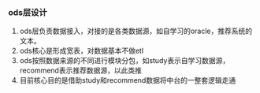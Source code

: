 ### ods层设计
1. ods层负责数据接入，对接的是各类数据源，如自学习的oracle，推荐系统的文本。
2. ods核心是形成宽表，对数据基本不做etl
3. ods按照数据来源的不同进行模块分包，如study表示自学习数据源，recommend表示推荐数据源，以此类推
4. 目前核心目的是借助study和recommend数据将中台的一整套逻辑走通